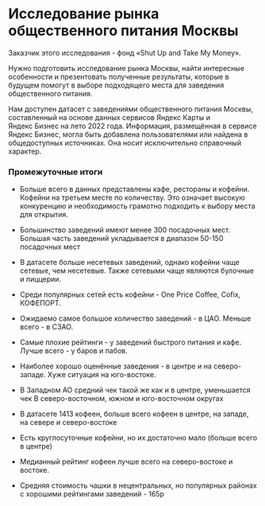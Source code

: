 # Исследование рынка общественного питания Москвы

Заказчик этого исследования - фонд «Shut Up and Take My Money».

Нужно подготовить исследование рынка Москвы, найти интересные особенности и презентовать полученные результаты, которые в будущем помогут в выборе подходящего места для заведения общественного питания.

Нам доступен датасет с заведениями общественного питания Москвы, составленный на основе данных сервисов Яндекс Карты и Яндекс Бизнес на лето 2022 года. Информация, размещённая в сервисе Яндекс Бизнес, могла быть добавлена пользователями или найдена в общедоступных источниках. Она носит исключительно справочный характер.

### Промежуточные итоги
- Больше всего в данных представлены кафе, рестораны и кофейни. Кофейни на третьем месте по количеству. Это означает высокую конкуренцию и необходимость грамотно подходить к выбору места для открытия.
- Большинство заведений имеют менее 300 посадочных мест. Большая часть заведений укладывается в диапазон 50-150 посадочных мест
- В датасете больше несетевых заведений, однако кофейни чаще сетевые, чем несетевые. Также сетевыми чаще являются булочные и пиццерии. 
- Среди популярных сетей есть кофейни - One Price Coffee, Cofix, КОФЕПОРТ. 
- Ожидаемо самое большое количество заведений - в ЦАО. Меньше всего - в СЗАО. 
- Самые плохие рейтинги - у заведений быстрого питания и кафе. Лучше всего - у баров и пабов. 
- Наиболее хорошо оценённые заведения - в центре и на северо-западе. Хуже ситуация на юго-востоке.
- В Западном АО средний чек такой же как и в центре, уменьшается чек В северо-восточном, южном и юго-восточном округах

- В датасете 1413 кофеен, больше всего кофеен в центре, на западе, на севере и северо-востоке
- Есть круглосуточные кофейни, но их достаточно мало (больше всего в центре)
- Медианный рейтинг кофеен лучше всего на северо-востоке и востоке. 
- Средняя стоимость чашки в нецентральных, но популярных районах с хорошими рейтингами заведений - 165р